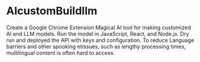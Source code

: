 # AIcustomBuildllm
Create a Google Chrome Extension Magical AI tool for making customized AI and LLM models. Run the model in JavaScript, React, and Node.js. Dry run and deployed the API with keys and configuration. To reduce Language barriers and other spooking etissues, such as lengthy processing times, multilingual content is often hard to access.
